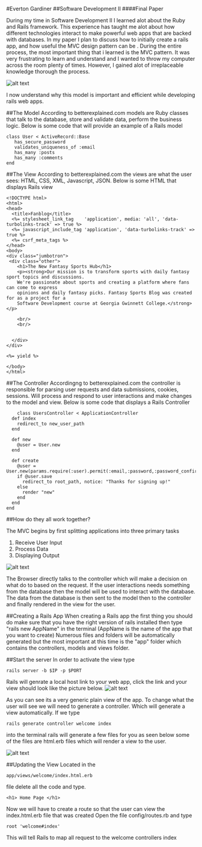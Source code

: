 #Everton Gardiner
##Software Development II
####Final Paper

During my time in Software Development II I learned alot about the Ruby and Rails framework. This experience has taught me alot about how different technologies interact to make powerful web apps that are backed with databases. In my paper I plan to discuss how to initially create a rails app, and how useful the MVC design pattern can be .  During the entire process,  the most important thing that i learned is the MVC pattern.  It was very frustrating to learn and understand and I wanted to throw my computer across the room plenty of times. However, I gained alot of irreplaceable knowledge thorough the process.

![alt text](https://detouristsdiary.files.wordpress.com/2014/09/frustration-computer.gif "Frustrated Pic")

I now understand why this model is important and efficient while developing rails web apps.

##The Model
 According to betterexplained.com models are Ruby classes  that talk to the database, store and validate data, perform the business logic. Below is some code that will provide an example of a Rails model
 ```
 class User < ActiveRecord::Base
    has_secure_password
    validates_uniqueness_of :email
    has_many :posts
    has_many :comments
end
```
##The View
According to betterexplained.com the views are what the user sees: HTML, CSS, XML, Javascript, JSON.
Below is some HTML that displays Rails view

```
<!DOCTYPE html>
<html>
<head>
  <title>Fanblog</title>
  <%= stylesheet_link_tag    'application', media: 'all', 'data-turbolinks-track' => true %>
  <%= javascript_include_tag 'application', 'data-turbolinks-track' => true %>
  <%= csrf_meta_tags %>
</head>
<body>
<div class="jumbotron">
 <div class="other">
    <h1>The New Fantasy Sports Hub</h1>
    <p><strong>Our mission is to transform sports with daily fantasy sport topics and discussions. 
    We're passionate about sports and creating a platform where fans can come to express 
    opinions and daily fantasy picks. Fantasy Sports Blog was created for as a project for a 
    Software Development course at Georgia Gwinnett College.</strong></p>
    
    <br/>
    <br/>
   

  </div>
</div>

<%= yield %>

</body>
</html>
```




##The Controller
Accordingng to betterexplained.com the controller is  responsible for parsing user requests and data submissions, cookies, sessions. Will process and respond to user interactions and make changes to the model and view.
Below is some code that displays a Rails Controller
```
    class UsersController < ApplicationController
  def index
    redirect_to new_user_path
  end
  
  def new
    @user = User.new 
  end   
  
  def create
    @user = User.new(params.require(:user).permit(:email,:password,:password_confirmation))
    if @user.save
      redirect_to root_path, notice: "Thanks for signing up!"
    else
      render "new" 
    end
  end
end
```

##How do they all work together?

The MVC begins by first splitting applications into three primary tasks

1. Receive User Input
2. Process Data
3. Displaying Output

![alt text](https://cms-assets.tutsplus.com/uploads/users/263/posts/21627/image/mvc.png "MVC Image")


 The Browser directly talks to the controller which will make a decision on what do to based on the request. If the user
 interactions needs something from the database then the model will be used to interact with the database. The data from the
 database is then sent to the model then to the controller and finally rendered in the view for the user.
 
##Creating a Rails App
 When creating a Rails app the first thing you should do make sure that you have the right version of rails installed
 then type "rails new AppName" in the terminal (AppName is the name of the app that you want to create)
 Numerous files and folders will be automatically generated but the most important at this time is the "app" folder which contains the controllers, models and views folder.
 
##Start the server
 In order to activate the view type 
 ```
rails server -b $IP -p $PORT
 ```
  Rails will genrate a local host link to your web app, click the link and your view should look like the picture below.
  ![alt text](http://guides.rubyonrails.org/images/getting_started/rails_welcome.png "Rails Welcome Page")
  
  As you can see its a very generic plain view of the app. To change what the user will see we will need to generate a controller. Which will generate  a view automatically. If we type 
  ``` 
  rails generate controller welcome index
  ```
  into the terminal rails will generate a few files for you as seen below some of the files are html.erb files which will render a view to the user.
  
  ![alt text](http://codethinked.wpengine.netdna-cdn.com/wp-content/uploads/image13.png "Rails Controller")
  
##Updating the View
Located in the 
```
app/views/welcome/index.html.erb
```
file delete all the code and type.
 ```
 <h1> Home Page </h1>
 ```
 Now we will have to create a route so that the user can view the index.html.erb file that was created
 Open the file config/routes.rb and type 
  ``` 
  root 'welcome#index'
  ```
This will tell Rails to map all request to the welcome controllers index
